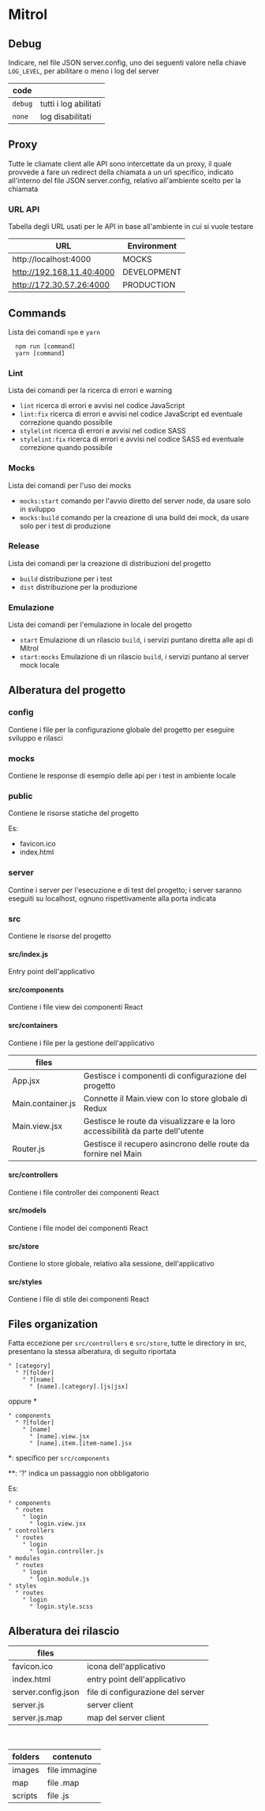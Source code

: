 
# Mitrol

## Debug
Indicare, nel file JSON server.config, uno dei seguenti valore nella chiave `LOG_LEVEL`, per abilitare o meno i log del server

| code    |                       |
|---------|-----------------------|
| `debug` | tutti i log abilitati |
| `none`  | log disabilitati      |

## Proxy
Tutte le cliamate client alle API sono intercettate da un proxy, il quale provvede a fare un redirect della chiamata a un url
specifico, indicato all'interno del file JSON server.config, relativo all'ambiente scelto per la chiamata

### URL API
Tabella degli URL usati per le API in base all'ambiente in cui si vuole testare

| URL                       | Environment |
|---------------------------|-------------|
| http://localhost:4000     | MOCKS       |
| http://192.168.11.40:4000 | DEVELOPMENT |
| http://172.30.57.26:4000  | PRODUCTION  |


## Commands
Lista dei comandi `npm` e `yarn`

``` plain/text
  npm run [command]
  yarn [command]
```

### Lint
Lista dei comandi per la ricerca di errori e warning

* `lint` ricerca di errori e avvisi nel codice JavaScript
* `lint:fix` ricerca di errori e avvisi nel codice JavaScript ed eventuale correzione quando possibile
* `stylelint` ricerca di errori e avvisi nel codice SASS
* `stylelint:fix` ricerca di errori e avvisi nel codice SASS ed eventuale correzione quando possibile

### Mocks
Lista dei comandi per l'uso dei mocks

* `mocks:start` comando per l'avvio diretto del server node, da usare solo in sviluppo
* `mocks:build` comando per la creazione di una build dei mock, da usare solo per i test di produzione

### Release
Lista dei comandi per la creazione di distribuzioni del progetto
* `build` distribuzione per i test
* `dist` distribuzione per la produzione

### Emulazione
Lista dei comandi per l'emulazione in locale del progetto
* `start` Emulazione di un rilascio `build`, i servizi puntano diretta alle api di Mitrol
* `start:mocks` Emulazione di un rilascio `build`, i servizi puntano al server mock locale


## Alberatura del progetto

### config
Contiene i file per la configurazione globale del progetto per eseguire sviluppo e rilasci

### mocks
Contiene le response di esempio delle api per i test in ambiente locale

### public
Contiene le risorse statiche del progetto

Es:
* favicon.ico
* index.html

### server
Contine i server per l'esecuzione e di test del progetto; i server saranno eseguiti su localhost, ognuno rispettivamente alla porta indicata

### src
Contiene le risorse del progetto

#### src/index.js
Entry point dell'applicativo

#### src/components
Contiene i file view dei componenti React

#### src/containers
Contiene i file per la gestione dell'applicativo

| files | |
|-------|-|
|App.jsx|Gestisce i componenti di configurazione del progetto|
|Main.container.js|Connette il Main.view con lo store globale di Redux
|Main.view.jsx|Gestisce le route da visualizzare e la loro accessibilità da parte dell'utente
|Router.js|Gestisce il recupero asincrono delle route da fornire nel Main

#### src/controllers
Contiene i file controller dei componenti React

#### src/models
Contiene i file model dei componenti React

#### src/store
Contiene lo store globale, relativo alla sessione, dell'applicativo

#### src/styles
Contiene i file di stile dei componenti React


## Files organization
Fatta eccezione per `src/controllers` e `src/store`, tutte le directory in src, presentano la stessa alberatura, di seguito riportata
``` plain/text
° [category]
  ° ?[folder]
    ° ?[name]
      ° [name].[category].[js|jsx]
```

oppure \*
``` plain/text
° components
  ° ?[folder]
    ° [name]
      ° [name].view.jsx
      ° [name].item.[item-name].jsx
```

\*: specifico per `src/components`

\*\*: '?' indica un passaggio non obbligatorio


Es:
``` plain/text
° components
  ° routes
    ° login
      ° login.view.jsx
° controllers
  ° routes
    ° login
      ° login.controller.js
° modules
  ° routes
    ° login
      ° login.module.js
° styles
  ° routes
    ° login
      ° login.style.scss
```

## Alberatura dei rilascio

| files              |                                   |
|--------------------|-----------------------------------|
| favicon.ico        | icona dell'applicativo            |
| index.html         | entry point dell'applicativo      |
| server.config.json | file di configurazione del server |
| server.js          | server client                     |
| server.js.map      | map del server client             |

<br />

| folders | contenuto     |
|---------|---------------|
| images  | file immagine |
| map     | file .map     |
| scripts | file .js      |
